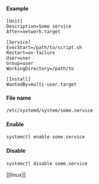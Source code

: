 #### Example
```
[Unit]
Description=Some service
After=network.target

[Service]
ExecStart=/path/to/script.sh
Restart=on-failure
User=user
Group=user
WorkingDirectory=/path/to

[Install]
WantedBy=multi-user.target
```

#### File name
```bash
/etc/systemd/system/some.service
```

#### Enable
```bash
systemctl enable some.service
```

#### Disable
```bash
systemctl disable some.service
```

[[linux]]